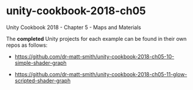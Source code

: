 # unity-cookbook-2018-ch05
Unity Cookbook 2018 - Chapter 5 - Maps and Materials

The **completed** Unity projects for each example can be found in their own repos as follows:

- https://github.com/dr-matt-smith/unity-cookbook-2018-ch05-10-simple-shader-graph

- https://github.com/dr-matt-smith/unity-cookbook-2018-ch05-11-glow-scripted-shader-graph
